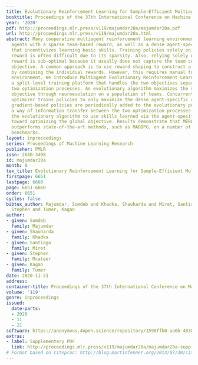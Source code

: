 ```yaml
---
title: Evolutionary Reinforcement Learning for Sample-Efficient Multiagent Coordination
booktitle: Proceedings of the 37th International Conference on Machine Learning
year: '2020'
pdf: http://proceedings.mlr.press/v119/majumdar20a/majumdar20a.pdf
url: http://proceedings.mlr.press/v119/majumdar20a.html
abstract: Many cooperative multiagent reinforcement learning environments provide
  agents with a sparse team-based reward, as well as a dense agent-specific reward
  that incentivizes learning basic skills. Training policies solely on the team-based
  reward is often difficult due to its sparsity. Also, relying solely on the agent-specific
  reward is sub-optimal because it usually does not capture the team coordination
  objective. A common approach is to use reward shaping to construct a proxy reward
  by combining the individual rewards. However, this requires manual tuning for each
  environment. We introduce Multiagent Evolutionary Reinforcement Learning (MERL),
  a split-level training platform that handles the two objectives separately through
  two optimization processes. An evolutionary algorithm maximizes the sparse team-based
  objective through neuroevolution on a population of teams. Concurrently, a gradient-based
  optimizer trains policies to only maximize the dense agent-specific rewards. The
  gradient-based policies are periodically added to the evolutionary population as
  a way of information transfer between the two optimization processes. This enables
  the evolutionary algorithm to use skills learned via the agent-specific rewards
  toward optimizing the global objective. Results demonstrate that MERL significantly
  outperforms state-of-the-art methods, such as MADDPG, on a number of difficult coordination
  benchmarks.
layout: inproceedings
series: Proceedings of Machine Learning Research
publisher: PMLR
issn: 2640-3498
id: majumdar20a
month: 0
tex_title: Evolutionary Reinforcement Learning for Sample-Efficient Multiagent Coordination
firstpage: 6651
lastpage: 6660
page: 6651-6660
order: 6651
cycles: false
bibtex_author: Majumdar, Somdeb and Khadka, Shauharda and Miret, Santiago and Mcaleer,
  Stephen and Tumer, Kagan
author:
- given: Somdeb
  family: Majumdar
- given: Shauharda
  family: Khadka
- given: Santiago
  family: Miret
- given: Stephen
  family: Mcaleer
- given: Kagan
  family: Tumer
date: 2020-11-21
address: 
container-title: Proceedings of the 37th International Conference on Machine Learning
volume: '119'
genre: inproceedings
issued:
  date-parts:
  - 2020
  - 11
  - 21
software: https://anonymous.4open.science/repository/1590ffb0-aa6b-4838-9d59-ae20cdd8df11/README.md
extras:
- label: Supplementary PDF
  link: http://proceedings.mlr.press/v119/majumdar20a/majumdar20a-supp.pdf
# Format based on citeproc: http://blog.martinfenner.org/2013/07/30/citeproc-yaml-for-bibliographies/
---
```

